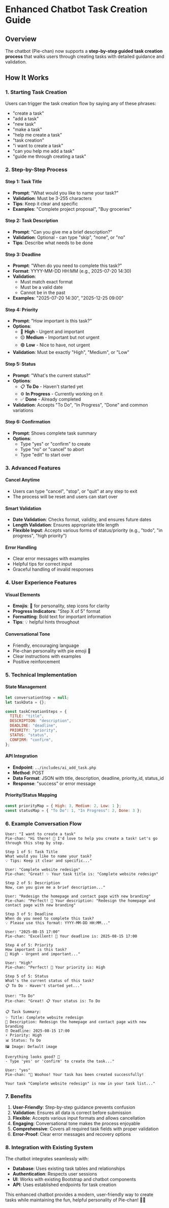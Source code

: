 # Enhanced Chatbot Task Creation Guide

## Overview

The chatbot (Pie-chan) now supports a **step-by-step guided task creation process** that walks users through creating tasks with detailed guidance and validation.

## How It Works

### 1. Starting Task Creation

Users can trigger the task creation flow by saying any of these phrases:

- "create a task"
- "add a task"
- "new task"
- "make a task"
- "help me create a task"
- "task creation"
- "i want to create a task"
- "can you help me add a task"
- "guide me through creating a task"

### 2. Step-by-Step Process

#### Step 1: Task Title

- **Prompt**: "What would you like to name your task?"
- **Validation**: Must be 3-255 characters
- **Tips**: Keep it clear and specific
- **Examples**: "Complete project proposal", "Buy groceries"

#### Step 2: Task Description

- **Prompt**: "Can you give me a brief description?"
- **Validation**: Optional - can type "skip", "none", or "no"
- **Tips**: Describe what needs to be done

#### Step 3: Deadline

- **Prompt**: "When do you need to complete this task?"
- **Format**: YYYY-MM-DD HH:MM (e.g., 2025-07-20 14:30)
- **Validation**:
  - Must match exact format
  - Must be a valid date
  - Cannot be in the past
- **Examples**: "2025-07-20 14:30", "2025-12-25 09:00"

#### Step 4: Priority

- **Prompt**: "How important is this task?"
- **Options**:
  - 🔴 **High** - Urgent and important
  - 🟡 **Medium** - Important but not urgent
  - 🟢 **Low** - Nice to have, not urgent
- **Validation**: Must be exactly "High", "Medium", or "Low"

#### Step 5: Status

- **Prompt**: "What's the current status?"
- **Options**:
  - 📋 **To Do** - Haven't started yet
  - ⚙️ **In Progress** - Currently working on it
  - ✅ **Done** - Already completed
- **Validation**: Accepts "To Do", "In Progress", "Done" and common variations

#### Step 6: Confirmation

- **Prompt**: Shows complete task summary
- **Options**:
  - Type "yes" or "confirm" to create
  - Type "no" or "cancel" to abort
  - Type "edit" to start over

### 3. Advanced Features

#### Cancel Anytime

- Users can type "cancel", "stop", or "quit" at any step to exit
- The process will be reset and users can start over

#### Smart Validation

- **Date Validation**: Checks format, validity, and ensures future dates
- **Length Validation**: Ensures appropriate title length
- **Flexible Input**: Accepts various forms of status/priority (e.g., "todo", "in progress", "high priority")

#### Error Handling

- Clear error messages with examples
- Helpful tips for correct input
- Graceful handling of invalid responses

### 4. User Experience Features

#### Visual Elements

- **Emojis**: 🥧 for personality, step icons for clarity
- **Progress Indicators**: "Step X of 5" format
- **Formatting**: Bold text for important information
- **Tips**: 💡 helpful hints throughout

#### Conversational Tone

- Friendly, encouraging language
- Pie-chan personality with pie emoji 🥧
- Clear instructions with examples
- Positive reinforcement

### 5. Technical Implementation

#### State Management

```javascript
let conversationStep = null;
let taskData = {};

const taskCreationSteps = {
  TITLE: "title",
  DESCRIPTION: "description",
  DEADLINE: "deadline",
  PRIORITY: "priority",
  STATUS: "status",
  CONFIRM: "confirm",
};
```

#### API Integration

- **Endpoint**: `../includes/ai_add_task.php`
- **Method**: POST
- **Data Format**: JSON with title, description, deadline, priority_id, status_id
- **Response**: "success" or error message

#### Priority/Status Mapping

```javascript
const priorityMap = { High: 3, Medium: 2, Low: 1 };
const statusMap = { "To Do": 1, "In Progress": 2, Done: 3 };
```

### 6. Example Conversation Flow

```
User: "I want to create a task"
Pie-chan: "Hi there! 🥧 I'd love to help you create a task! Let's go through this step by step.

Step 1 of 5: Task Title
What would you like to name your task?
💡 Tips: Keep it clear and specific..."

User: "Complete website redesign"
Pie-chan: "Great! ✨ Your task title is: "Complete website redesign"

Step 2 of 5: Description
Now, can you give me a brief description..."

User: "Redesign the homepage and contact page with new branding"
Pie-chan: "Perfect! 🥧 Your description: "Redesign the homepage and contact page with new branding"

Step 3 of 5: Deadline
When do you need to complete this task?
💡 Please use this format: YYYY-MM-DD HH:MM..."

User: "2025-08-15 17:00"
Pie-chan: "Excellent! 🥧 Your deadline is: 2025-08-15 17:00

Step 4 of 5: Priority
How important is this task?
🔴 High - Urgent and important..."

User: "High"
Pie-chan: "Perfect! 🔴 Your priority is: High

Step 5 of 5: Status
What's the current status of this task?
📋 To Do - Haven't started yet..."

User: "To Do"
Pie-chan: "Great! 📋 Your status is: To Do

📋 Task Summary:
✨ Title: Complete website redesign
📝 Description: Redesign the homepage and contact page with new branding
⏰ Deadline: 2025-08-15 17:00
⚡ Priority: High
📊 Status: To Do
🖼️ Image: Default image

Everything looks good? 🥧
- Type 'yes' or 'confirm' to create the task..."

User: "yes"
Pie-chan: "🎉 Woohoo! Your task has been created successfully!

Your task "Complete website redesign" is now in your task list..."
```

### 7. Benefits

1. **User-Friendly**: Step-by-step guidance prevents confusion
2. **Validation**: Ensures all data is correct before submission
3. **Flexible**: Accepts various input formats and allows cancellation
4. **Engaging**: Conversational tone makes the process enjoyable
5. **Comprehensive**: Covers all required task fields with proper validation
6. **Error-Proof**: Clear error messages and recovery options

### 8. Integration with Existing System

The chatbot integrates seamlessly with:

- **Database**: Uses existing task tables and relationships
- **Authentication**: Respects user sessions
- **UI**: Works with existing Bootstrap and chatbot components
- **API**: Uses established endpoints for task creation

This enhanced chatbot provides a modern, user-friendly way to create tasks while maintaining the fun, helpful personality of Pie-chan! 🥧✨
